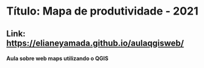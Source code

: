 # Título: Mapa de produtividade - 2021
## Link: https://elianeyamada.github.io/aulaqgisweb/

#### Aula sobre web maps utilizando o QGIS
